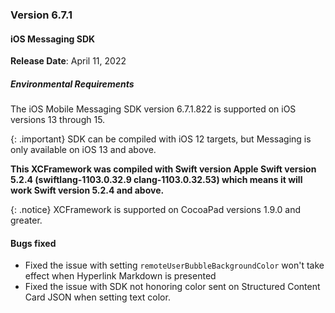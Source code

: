 ### Version 6.7.1
#### iOS Messaging SDK

**Release Date**: April 11, 2022

##### Environmental Requirements
The iOS Mobile Messaging SDK version 6.7.1.822 is supported on iOS versions 13 through 15.

{: .important}
SDK can be compiled with iOS 12 targets, but Messaging is only available on iOS 13 and above.

**This XCFramework was compiled with Swift version Apple Swift version 5.2.4 (swiftlang-1103.0.32.9 clang-1103.0.32.53) which means it will work Swift version 5.2.4 and above.**

{: .notice}
XCFramework is supported on CocoaPad versions 1.9.0 and greater.

#### Bugs fixed

- Fixed the issue with setting `remoteUserBubbleBackgroundColor` won't take effect when Hyperlink Markdown is presented 
- Fixed the issue with SDK not honoring color sent on Structured Content Card JSON when setting text color.